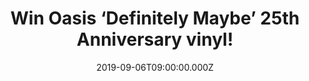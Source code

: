 ---
campaign-uuid: "c-9a39716b-a799-4596-9ebb-d887203e0037"
type: "Competition"
category: "Music"
date: "2019-09-06T09:00:00.000Z"
end-date: "2019-10-06T23:59:00.000Z"
disable-form: false
is_promoted: false
has_entry_page: true
title: "Win Oasis ‘Definitely Maybe’ 25th Anniversary vinyl!"
competition-description: "<p>’’In 20 years time, people will buy Definitely Maybe\
  \ and listen to it for what it was. That’s what is important.” Noel Gallagher, August\
  \ 1994. Originally released on August 29th 1994, ‘Definitely Maybe’ was the fastest-ever\
  \ selling debut album in the UK at the time, and marked the point when Oasis became\
  \ a cultural phenomenon.</p>\n<p>25 years later we are giving you the chance of\
  \ winning the amazing album from the talented British band Oasis: ‘Definitely maybe’\
  . Click below for a chance to win.</p>\n"
hero-header: "Win Oasis ‘Definitely Maybe’ 25th Anniversary vinyl!"
terms-confirmation: "N/A"
banner-img: "https://assets.expresslyapp.com/asset-b0dc6fc7-1536-4256-906d-ce95682093c4.jpg"
logo-left-href: "aaa.nme.com"
logo-left-image: "https://assets.expresslyapp.com/asset-ce78a87f-ff81-49d1-8938-ba6c3e92e2a3.jpg"
logo-left-title: "NME AAA"
bg-image-hero: "https://assets.expresslyapp.com/asset-aff0b82e-1a16-4b38-8cb9-118e0aeeba7c.jpg"
bg-image-first: "https://assets.expresslyapp.com/asset-06a86342-6f9d-4618-b42f-88bb232f447c.jpg"
section1-content: "<p>’Definitely Maybe’ went seven times platinum in the UK while\
  \ selling over five million copies worldwide. The four singles – ‘Supersonic’, ‘\
  Shakermaker’, ‘Live Forever’ and ‘Cigarettes And Alcohol ‘ are established classics\
  \ while songs that were never released outside of the album’s confines such as ‘\
  Rock ‘n’ Roll Star’ and ‘Slide Away’ also remain anthems and radio staples known\
  \ to every generation of music fan.</p>\n<p>‘Definitely Maybe’ frequently appears\
  \ on ‘best album of all time’ polls and is widely considered to be the best debut\
  \ album ever made. A quarter of a century following its release, its songs sound\
  \ as fresh and relevant as they did in 1994.</p>\n<p>Enter below for a chance to\
  \ win. Good luck!</p>\n"
entry-title: "Win Oasis ‘Definitely Maybe’ 25th Anniversary vinyl!"
entry-content: "<p>Enter the draw to win Oasis ‘Definitely Maybe’ 25th Anniversary\
  \ vinyl book by completing the form below before 23:59 on the 6th of October 2019.</p>\n"
has-winner: false
prize-description: "Oasis ‘Definitely Maybe’ 25th Anniversary vinyl"
special-conditions: "Multiple entries are allowed up to one every day.\r\n\r\nThis\
  \ competition is also available on: http://club.expressly.io/competitons/oasis-definitely-maybe-vinyl"
country-restrictions:
- "GB"
---